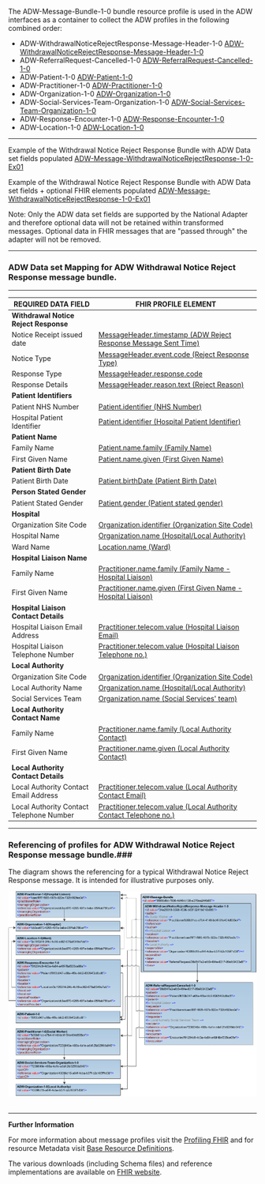 
The ADW-Message-Bundle-1-0 bundle resource profile is used in the ADW interfaces as a container to collect the ADW profiles in the following combined order: 

- ADW-WithdrawalNoticeRejectResponse-Message-Header-1-0 [ADW-WithdrawalNoticeRejectResponse-Message-Header-1-0]
- ADW-ReferralRequest-Cancelled-1-0 [ADW-ReferralRequest-Cancelled-1-0]
- ADW-Patient-1-0 [ADW-Patient-1-0]
- ADW-Practitioner-1-0 [ADW-Practitioner-1-0]
- ADW-Organization-1-0 [ADW-Organization-1-0]
- ADW-Social-Services-Team-Organization-1-0 [ADW-Social-Services-Team-Organization-1-0]
- ADW-Response-Encounter-1-0 [ADW-Response-Encounter-1-0]
- ADW-Location-1-0 [ADW-Location-1-0]


----------

Example of the Withdrawal Notice Reject Response Bundle with ADW Data set fields populated [ADW-Message-WithdrawalNoticeRejectResponse-1-0-Ex01]

Example of the Withdrawal Notice Reject Response Bundle with ADW Data set fields + optional FHIR elements populated [ADW-Message-WithdrawalNoticeRejectResponse-1-0-Ex01] 


Note: Only the ADW data set fields are supported by the National Adapter and therefore optional data will not be retained within transformed messages. 
Optional data in FHIR messages that are "passed through" the adapter will not be removed.

----------

[ADW-Message-WithdrawalNoticeRejectResponse-1-0-Ex01]: ../Examples/Profile.ADW-WithdrawalNoticeRejectResponse/ADW-Message-WithdrawalNoticeRejectResponse-1-0-Ex01.xml

[ADW-Message-WithdrawalNoticeRejectResponse-1-0-Ex02]: ../Examples/Profile.ADW-WithdrawalNoticeRejectResponse/ADW-Message-WithdrawalNoticeRejectResponse-1-0-Ex02.xml


###  ADW Data set Mapping for ADW Withdrawal Notice Reject Response message bundle. ###


----------



| REQUIRED DATA FIELD                      | FHIR PROFILE ELEMENT                              |
|------------------------------------------|---------------------------------------------------|
| **Withdrawal Notice Reject Response**    |                                                   |
| Notice Receipt issued date               | [MessageHeader.timestamp (ADW Reject Response Message Sent Time)]                                     |
| Notice Type                              | [MessageHeader.event.code (Reject Response Type)]                                     |
| Response Type                            | [MessageHeader.response.code]                                     |
| Response Details                         | [MessageHeader.reason.text (Reject Reason)]                                        |
| **Patient Identifiers**                  |                                                   |
| Patient NHS Number                       | [Patient.identifier (NHS Number)]                          |
| Hospital Patient Identifier              | [Patient.identifier (Hospital Patient Identifier)]            |
| **Patient Name**                         |                                                  |
| Family Name                              | [Patient.name.family (Family Name)]                                     |
| First Given Name                         | [Patient.name.given (First Given Name)]                                       |
| **Patient Birth Date**                   |                                                  |
| Patient Birth Date                       | [Patient.birthDate (Patient Birth Date)]                                      |
| **Person Stated Gender**                 |                                                  |
| Patient Stated Gender                    | [Patient.gender (Patient stated gender)]                                         |
| **Hospital**                             |                                                  |
| Organization Site Code                   | [Organization.identifier (Organization Site Code)]             |
| Hospital Name                            | [Organization.name (Hospital/Local Authority)]                                |
| Ward Name                                | [Location.name (Ward)]                                     |
| **Hospital Liaison Name**                |                                                  |
| Family Name                              | [Practitioner.name.family (Family Name - Hospital Liaison)]                                  |
| First Given Name                         | [Practitioner.name.given (First Given Name - Hospital Liaison)]                         |
| **Hospital Liaison Contact Details**     |                                                  |
| Hospital Liaison Email Address           | [Practitioner.telecom.value (Hospital Liaison Email)]               |
| Hospital Liaison Telephone Number        | [Practitioner.telecom.value (Hospital Liaison Telephone no.)]                            |
| **Local Authority**                      |                                                  |
| Organization Site Code                   | [Organization.identifier (Organization Site Code)]               |
| Local Authority Name                     | [Organization.name (Hospital/Local Authority)]                         |
| Social Services Team                     | [Organization.name (Social Services' team)] 
| **Local Authority Contact Name**         |                                                   |
| Family Name                              | [Practitioner.name.family (Local Authority Contact)]                                  |
| First Given Name                         | [Practitioner.name.given (Local Authority Contact)]                                  |
| **Local Authority Contact Details**      |                                                   |
| Local Authority Contact Email Address    | [Practitioner.telecom.value (Local Authority Contact Email)]                            |
| Local Authority Contact Telephone Number | [Practitioner.telecom.value (Local Authority Contact Telephone no.)]                    |



[ADW-WithdrawalNoticeRejectResponse-Message-Header-1-0]: adw-withdrawal-notice-reject-response-message-header-1-0.html
[ADW-ReferralRequest-Cancelled-1-0]: adw-referral-request-cancelled-1-0.html
[ADW-Patient-1-0]: adw-patient-1-0.html
[ADW-Practitioner-1-0]: adw-practitioner-1-0.html
[ADW-Organization-1-0]: adw-organization-1-0.html
[ADW-Response-Encounter-1-0]: adw-response-encounter-1-0.html
[ADW-Social-Services-Team-Organization-1-0]: adw-social-services-team-organization-1-0.html
[ADW-Location-1-0]: adw-location-1-0.html


[MessageHeader.timestamp (ADW Reject Response Message Sent Time)]: adw-withdrawal-notice-reject-response-message-header-1-0-dict.html#MessageHeader.ADW%20Reject%20Response%20Message%20Sent%20Time
[MessageHeader.event.code (Reject Response Type)]: adw-withdrawal-notice-reject-response-message-header-1-0-dict.html#MessageHeader.event.Reject%20Response%20Type
[MessageHeader.response.code]: adw-withdrawal-notice-reject-response-message-header-1-0-dict.html#MessageHeader.response.Response%20Type
[MessageHeader.reason.text (Reject Reason)]: adw-withdrawal-notice-reject-response-message-header-1-0-dict.html#MessageHeader.reason.Reject%20Reason%20Details
[Patient.identifier (NHS Number)]: adw-patient-1-0-dict.html#Patient.NHS%20Number
[Patient.identifier.type (NHS Number Status Indicator)]: adw-patient-1-0-dict.html#Patient.identifier.NHS%20Number%20Status%20Indicator  
[Patient.identifier (Hospital Patient Identifier)]: adw-patient-1-0-dict.html#Patient.Hospital%20Patient%20Identifier 
[Patient.name.family (Family Name)]: adw-patient-1-0-dict.html#Patient.name.Family%20name
[Patient.name.given (First Given Name)]: adw-patient-1-0-dict.html#Patient.name.First%20given%20name
[Patient.birthDate (Patient Birth Date)]: adw-patient-1-0-dict.html#Patient.Patient%20Birth%20Date
[Patient.gender (Patient stated gender)]: adw-patient-1-0-dict.html#Patient.Patient%20stated%20gender
[Organization.identifier (Organization Site Code)]: adw-organization-1-0-dict.html#Organization.Organization%20Site%20Code
[Organization.name (Hospital/Local Authority)]: adw-organization-1-0-dict.html#Organization.Hospital%20or%20Local%20Authority%20Name
[Location.name (Ward)]: adw-location-1-0-dict.html#Location.Ward%20name
[identifier (Hospital - ODS Organisation Code)]: adw-organization-1-0-dict.html#Organization.ODS%20Organisation%20Code
[name (Hospital)]: adw-organization-1-0-dict.html#Organization.name
[name (Ward)]: adw-organization-1-0-dict.html#Organization.name
[Practitioner.name.family (Family Name - Hospital Liaison)]: adw-practitioner-1-0-dict.html#Practitioner.name.Family%20name
[Practitioner.name.given (First Given Name - Hospital Liaison)]: adw-practitioner-1-0-dict.html#Practitioner.name.First%20given%20name
[Practitioner.telecom.value (Hospital Liaison Email)]: adw-practitioner-1-0-dict.html#Practitioner.telecom.Practitioner%20Email%20address%20string
[Practitioner.telecom.value (Hospital Liaison Telephone no.)]: adw-practitioner-1-0-dict.html#Practitioner.telecom.Practitioner%20Telephone%20number%20string
[identifier (Local Authority - ODS Organisation Code)]: adw-organization-1-0-dict.html#Organization.ODS%20Organisation%20Code
[Organization.name (Hospital/Local Authority)]: adw-organization-1-0-dict.html#Organization.Hospital%20or%20Local%20Authority%20Name
[Organization.name (Social Services' team)]: adw-social-services-team-organization-1-0-dict.html#Organization.Social%20Services%20team
[Practitioner.name.family (Local Authority Contact)]: adw-practitioner-1-0-dict.html#Practitioner.name.Family%20name
[Practitioner.name.given (Local Authority Contact)]: adw-practitioner-1-0-dict.html#Practitioner.name.First%20given%20name
[Practitioner.telecom.value (Local Authority Contact Email)]: adw-practitioner-1-0-dict.html#Practitioner.telecom.Practitioner%20Email%20address%20string
[Practitioner.telecom.value (Local Authority Contact Telephone no.)]: adw-practitioner-1-0-dict.html#Practitioner.telecom.Practitioner%20Telephone%20number%20string

----------


### Referencing of profiles for ADW Withdrawal Notice Reject Response message bundle.###


The diagram shows the referencing for a typical Withdrawal Notice Reject Response message. It is intended for illustrative purposes only.

<div style="display: block;"><img  src="MessageReferencing4.png" alt="MessageReferencing4"></div>  
<br>

----------


**Further Information**

For more information about message profiles visit the [Profiling FHIR] and for resource Metadata visit [Base Resource Definitions].

The various downloads (including Schema files) and reference implementations are available on [FHIR website].

[Profiling FHIR]: http://hl7.org/fhir/profiling.html
[FHIR website]: http://hl7.org/fhir/index.html
[Base Resource Definitions]: http://hl7.org/fhir/resource.html

